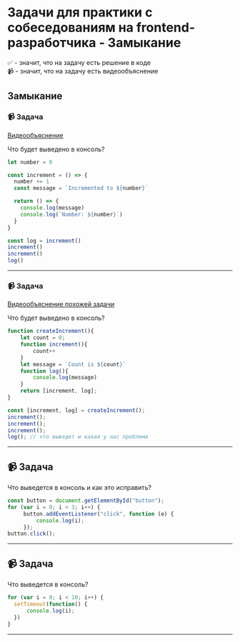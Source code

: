 # Задачи для практики с собеседованиям на frontend-разработчика - Замыкание

✅ - значит, что на задачу есть решение в коде  
📹 - значит, что на задачу есть видеообъяснение

## Замыкание

### 📹 Задача
[Видеообъяснение](https://youtu.be/VMY3ZuLGoEs)

Что будет выведено в консоль?

```ts
let number = 0

const increment = () => {
  number += 1
  const message = `Incremented to ${number}`

  return () => {
    console.log(message)
    console.log(`Number: ${number}`)
  }
}

const log = increment()
increment()
increment()
log()
```

 ---
 <!--  ------------------------------------------------------------------------------------------------------------------------------------------------------- -->


 ### 📹 Задача
[Видеообъяснение похожей задачи](https://youtu.be/VMY3ZuLGoEs)

Что будет выведено в консоль?

```ts
function createIncrement(){
    let count = 0;
    function increment(){
        count++
    }
    let message = `Count is ${count}`
    function log(){
        console.log(message)
    }
    return [increment, log];
}

const [increment, log] = createIncrement();
increment();
increment();
increment();
log(); // что выведет и какая у нас проблема

```

 ---
 <!--  ------------------------------------------------------------------------------------------------------------------------------------------------------- -->


## 📹 Задача

 Что выведется в консоль и как это исправить?

```ts
const button = document.getElementById("button");
for (var i = 0; i < 3; i++) {
     button.addEventListener("click", function (e) {
         console.log(i);
     });
button.click();

```

 ---
 <!--  ------------------------------------------------------------------------------------------------------------------------------------------------------- -->


 ## 📹 Задача

 Что выведется в консоль?

```ts
for (var i = 0; i < 10; i++) {
  setTimeout(function() {
      console.log(i);
  })
}
```

 ---
 <!--  ------------------------------------------------------------------------------------------------------------------------------------------------------- -->
 
